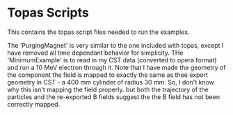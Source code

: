 # Topas Scripts

This contains the topas script files needed to run the examples.

The 'PurgingMagnet' is very similar to the one included with topas, except I have removed all time dependant behavior for simplicity.
THe 'MinimumExample' is to read in my CST data (converted to opera format) and run a 10 MeV electron through it.
Note that I have made the geometry of the component the field is mapped to exactly the same as thee export geometry in CST - a 400 mm cylinder of radius 30 mm. So, I don't know why this isn't mapping the field properly. but both the trajectory of the particles and the re-exported B fields suggest the the B field has not been correctly mapped.
